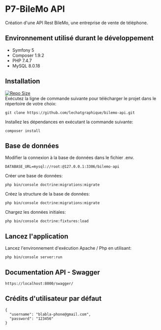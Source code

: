 # P7-BileMo API

Création d'une API Rest BileMo, une entreprise de vente de téléphone.

## Environnement utilisé durant le développement
* Symfony 5
* Composer 1.9.2
* PHP 7.4.7
* MySQL 8.0.18

## Installation
[![Repo Size](https://img.shields.io/github/repo-size/lechatgraphique/bilemo-api.svg?label=Repo+Size)](https://github.com/lechatgraphique/bilemo-api.git/tree/master) \
Exécutez la ligne de commande suivante pour télécharger le projet dans le répertoire de votre choix:
```
git clone https://github.com/lechatgraphique/bilemo-api.git
```
Installez les dépendances en exécutant la commande suivante:
```
composer install
```
## Base de données
Modifier la connexion à la base de données dans le fichier .env.
```
DATABASE_URL=mysql://root:@127.0.0.1:3306/bilemo-api
```
Créer une base de données:
```
php bin/console doctrine:migrations:migrate
```
Créez la structure de la base de données:
```
php bin/console doctrine:migrations:migrate
```
Chargez les données initiales:
```
php bin/console doctrine:fixtures:load
```
## Lancez l'application
Lancez l'environnement d'exécution Apache / Php en utilisant:
```
php bin/console server:run
```
## Documentation API - Swagger
```
https://localhost:8000/swagger/
```
## Crédits d'utilisateur par défaut
```
{
  "username": "blabla-phone@gmail.com",
  "password": "123456"
}
```
